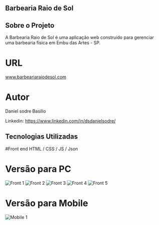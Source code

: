 ## Barbearia Raio de Sol

## Sobre o Projeto
A Barbearia Raio de Sol é uma aplicação web construido para gerenciar uma barbearia física em Embu das Artes - SP.

# URL
www.barbeariaraiodesol.com

# Autor 
Daniel sodre Basilio

Linkedin: https://www.linkedin.com/in/dsdanielsodre/

## Tecnologias Utilizadas

#Front end
HTML / CSS / JS / Json

# Versão para PC

![Front 1](https://github.com/dsdanielsodre/assets/blob/main/img1.png)
![Front 2](https://github.com/dsdanielsodre/assets/blob/main/img2.png)
![Front 3](https://github.com/dsdanielsodre/assets/blob/main/img3.png)
![Front 4](https://github.com/dsdanielsodre/assets/blob/main/img5.png)
![Front 5](https://github.com/dsdanielsodre/assets/blob/main/img6.png)

# Versão para Mobile

![Mobile 1](https://github.com/dsdanielsodre/assets/blob/main/img4.png)
